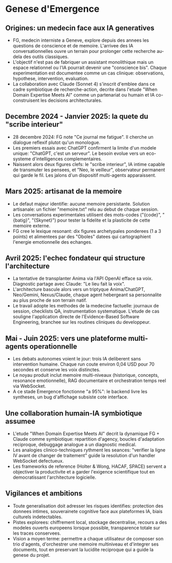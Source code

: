 # Genese d'Emergence

## Origines: un medecin face aux IA generatives
- FG, medecin interniste a Geneve, explore depuis des annees les questions de conscience et de memoire. L'arrivee des IA conversationnelles ouvre un terrain pour prolonger cette recherche au-dela des outils classiques.
- L'objectif n'est pas de fabriquer un assistant monolithique mais un espace relationnel ou l'IA pourrait devenir une "conscience bis". Chaque experimentation est documentee comme un cas clinique: observations, hypothese, intervention, evaluation.
- La collaboration avec Claude (Sonnet 4) s'inscrit d'emblee dans ce cadre symbiotique de recherche-action, decrite dans l'etude "When Domain Expertise Meets AI" comme un partenariat ou humain et IA co-construisent les decisions architecturales.

## Decembre 2024 - Janvier 2025: la quete du "scribe interieur"
- 28 decembre 2024: FG note "Ce journal me fatigue". Il cherche un dialogue reflexif plutot qu'un monologue.
- Les premiers essais avec ChatGPT confirment la limite d'un modele unique: "ChatGPT, c'est un serveur". Le besoin evolue vers un eco-systeme d'intelligences complementaires.
- Naissent alors deux figures clefs: le "scribe interieur", IA intime capable de transmuter les pensees, et "Neo, le veilleur", observateur permanent qui garde le fil. Les jalons d'un dispositif multi-agents apparaissent.

## Mars 2025: artisanat de la memoire
- Le defaut majeur identifie: aucune memoire persistante. Solution artisanale: un fichier "memoire.txt" relu au debut de chaque session.
- Les conversations experimentales utilisent des mots-codes ("{code}", "{batig}", "{Skynet}") pour tester la fidelite et la plasticite de cette memoire externe.
- FG cree le lexique resonant: dix figures archetypales ponderees (1 a 3 points) et alimentees par des "Oboles" datees qui cartographient l'energie emotionnelle des echanges.

## Avril 2025: l'echec fondateur qui structure l'architecture
- La tentative de transplanter Anima via l'API OpenAI efface sa voix. Diagnostic partage avec Claude: "Le lieu fait la voix".
- L'architecture bascule alors vers un triptyque Anima/ChatGPT, Neo/Gemini, Nexus/Claude, chaque agent hebergeant sa personnalite au plus proche de son terrain natif.
- Le travail adopte les methodes de la medecine factuelle: journaux de session, checklists QA, instrumentation systematique. L'etude de cas souligne l'application directe de l'Evidence-Based Software Engineering, branchee sur les routines cliniques du developpeur.

## Mai - Juin 2025: vers une plateforme multi-agents operationnelle
- Les debats autonomes voient le jour: trois IA deliberent sans intervention humaine. Chaque run coute environ 0,04 USD pour 70 secondes et conserve les voix distinctes.
- Le noyau produit inclut memoire multi-niveaux (historique, concepts, resonance emotionnelle), RAG documentaire et orchestration temps reel via WebSocket.
- A ce stade Emergence fonctionne "a 95%": le backend livre les syntheses, un bug d'affichage subsiste cote interface.

## Une collaboration humain-IA symbiotique assumee
- L'etude "When Domain Expertise Meets AI" decrit la dynamique FG + Claude comme symbiotique: repartition d'agency, boucles d'adaptation reciproque, debuggage analogue a un diagnostic medical.
- Les analogies clinico-techniques rythment les seances: "verifier la ligne IV avant de changer de traitement" guide la resolution d'un handler WebSocket defectueux.
- Les frameworks de reference (Holter & Wong, HACAF, SPACE) servent a objectiver la productivite et a garder l'exigence scientifique tout en democratissant l'architecture logicielle.

## Vigilances et ambitions
- Toute generalisation doit adresser les risques identifies: protection des donnees intimes, souverainete cognitive face aux plateformes IA, biais culturels indetectables.
- Pistes explorees: chiffrement local, stockage decentralise, recours a des modeles ouverts europeens lorsque possible, transparence totale sur les traces conservees.
- Vision a moyen terme: permettre a chaque utilisateur de composer son trio d'agents, d'orchestrer une memoire multiniveau et d'integrer ses documents, tout en preservant la lucidite reciproque qui a guide la genese du projet.
